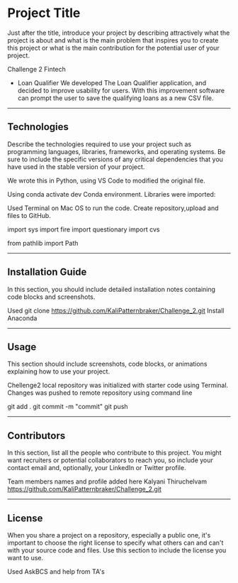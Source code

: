 # Project Title

Just after the title, introduce your project by describing attractively what the project is about and what is the main problem that inspires you to create this project or what is the main contribution for the potential user of your project.

Challenge 2 Fintech 
* Loan Qualifier
We developed The Loan Qualifier application, and decided to improve usability for users. 
With this improvement software can prompt the user to save the qualifying loans as a new CSV file.
---

## Technologies

Describe the technologies required to use your project such as programming languages, libraries, frameworks, and operating systems. Be sure to include the specific versions of any critical dependencies that you have used in the stable version of your project.

We wrote this in Python, using VS Code to modified the original file. 

Using conda activate dev Conda environment.
Libraries were imported:

Used Terminal on Mac OS to run the code.
Create repository,upload and files to GitHub.

import sys
import fire
import questionary
import cvs

from pathlib import Path 

---

## Installation Guide

In this section, you should include detailed installation notes containing code blocks and screenshots.

Used git clone https://github.com/KaliPatternbraker/Challenge_2.git
Install Anaconda

---

## Usage

This section should include screenshots, code blocks, or animations explaining how to use your project.

Chellenge2 local repository was initialized with starter code using Terminal. Changes was pushed to remote repository using command line

git add .
git commit -m "commit"
git push

---

## Contributors

In this section, list all the people who contribute to this project. You might want recruiters or potential collaborators to reach you, so include your contact email and, optionally, your LinkedIn or Twitter profile.

Team members names and profile added here
Kalyani Thiruchelvam https://github.com/KaliPatternbraker/Challenge_2.git

---

## License

When you share a project on a repository, especially a public one, it's important to choose the right license to specify what others can and can't with your source code and files. Use this section to include the license you want to use.

Used AskBCS and help from TA's
